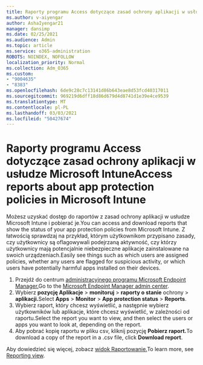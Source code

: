 ```yaml
---
title: Raporty programu Access dotyczące zasad ochrony aplikacji w usłudze Microsoft Intune
ms.author: v-aiyengar
author: AshaIyengar21
manager: dansimp
ms.date: 02/25/2021
ms.audience: Admin
ms.topic: article
ms.service: o365-administration
ROBOTS: NOINDEX, NOFOLLOW
localization_priority: Normal
ms.collection: Adm_O365
ms.custom:
- "9004635"
- "8383"
ms.openlocfilehash: 6de9c28c7c13141d86b643eae8d53fcd40317011
ms.sourcegitcommit: 969219d6dff18d86d679d4d8741d1e39e4ce9539
ms.translationtype: MT
ms.contentlocale: pl-PL
ms.lasthandoff: 03/03/2021
ms.locfileid: "50427674"
---
```

# <a name="access-reports-about-app-protection-policies-in-microsoft-intune"></a><span data-ttu-id="af7dc-102">Raporty programu Access dotyczące zasad ochrony aplikacji w usłudze Microsoft Intune</span><span class="sxs-lookup"><span data-stu-id="af7dc-102">Access reports about app protection policies in Microsoft Intune</span></span>

<span data-ttu-id="af7dc-103">Możesz uzyskać dostęp do raportów z zasad ochrony aplikacji w usłudze Microsoft Intune i pobierać je.</span><span class="sxs-lookup"><span data-stu-id="af7dc-103">You can access and download reports that show the status of your app protection policies from Microsoft Intune.</span></span> <span data-ttu-id="af7dc-104">Z łatwością sprawdzaj na przykład, którym użytkownikom przypisano zasady, czy użytkownicy są oflagowywali podejrzaną aktywność, czy którzy użytkownicy mają potencjalnie niebezpieczne aplikacje zainstalowane na swoich urządzeniach.</span><span class="sxs-lookup"><span data-stu-id="af7dc-104">Easily see things such as which users are assigned policies, whether any users are flagged for suspicious activity, or which users have potentially harmful apps installed on their devices.</span></span>

1. <span data-ttu-id="af7dc-105">Przejdź do centrum [administracyjnego programu Microsoft Endpoint Manager.](https://go.microsoft.com/fwlink/?linkid=2109431)</span><span class="sxs-lookup"><span data-stu-id="af7dc-105">Go to the [Microsoft Endpoint Manager admin center](https://go.microsoft.com/fwlink/?linkid=2109431).</span></span>
1. <span data-ttu-id="af7dc-106">Wybierz **pozycję Aplikacje**  >  **monitoruj**  >  **raporty o stanie** ochrony  >  **aplikacji.**</span><span class="sxs-lookup"><span data-stu-id="af7dc-106">Select **Apps** > **Monitor** > **App protection status** > **Reports**.</span></span>
1. <span data-ttu-id="af7dc-107">Wybierz raport, który chcesz wyświetlić, a następnie wybierz użytkowników lub aplikacje, które chcesz wyświetlić, w zależności od raportu.</span><span class="sxs-lookup"><span data-stu-id="af7dc-107">Select the report you want to view, and then select the users or apps you want to look at, depending on the report.</span></span>
1. <span data-ttu-id="af7dc-108">Aby pobrać kopię raportu w pliku csv, kliknij pozycję **Pobierz raport.**</span><span class="sxs-lookup"><span data-stu-id="af7dc-108">To download a copy of the report in a .csv file, click **Download report**.</span></span>

<span data-ttu-id="af7dc-109">Aby dowiedzieć się więcej, zobacz [widok Raportowanie.](https://go.microsoft.com/fwlink/?linkid=2109431)</span><span class="sxs-lookup"><span data-stu-id="af7dc-109">To learn more, see [Reporting view](https://go.microsoft.com/fwlink/?linkid=2109431).</span></span>
